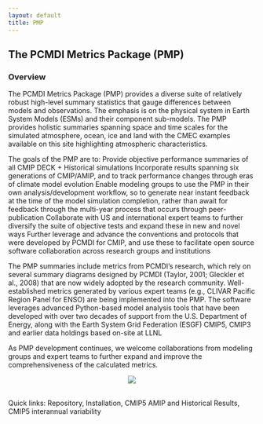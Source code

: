 ```yaml
---
layout: default
title: PMP
---
```


## The PCMDI Metrics Package (PMP)

### Overview

The PCMDI Metrics Package (PMP) provides a diverse suite of relatively robust high-level summary statistics that gauge differences between models and observations. The emphasis is on the physical system in Earth System Models (ESMs) and their component sub-models. The PMP provides holistic summaries spanning space and time scales for the simulated atmosphere, ocean, ice and land with the CMEC examples available on this site highlighting atmospheric characteristics.

The goals of the PMP are to:
Provide objective performance summaries of all CMIP DECK + Historical simulations
Incorporate results spanning six generations of CMIP/AMIP, and to track performance changes through eras of climate model evolution
Enable modeling groups to use the PMP in their own analysis/development workflow, so to generate near instant feedback at the time of the model simulation completion, rather than await for feedback through the multi-year process that occurs through peer- publication
Collaborate with US and international expert teams to further diversify the suite of objective tests and expand these in new and novel ways
Further leverage and advance the conventions and protocols that were developed by PCMDI for CMIP, and use these to facilitate open source software collaboration across research groups and institutions
 
The PMP summaries include metrics from PCMDI’s research, which rely on several summary diagrams designed by PCMDI (Taylor, 2001; Gleckler et al., 2008) that are now widely adopted by the research community.  Well-established metrics generated by various expert teams (e.g., CLIVAR Pacific Region Panel for ENSO) are being implemented into the PMP. The software leverages advanced Python-based model analysis tools that have been developed with over two decades of support from the U.S. Department of Energy, along with the Earth System Grid Federation (ESGF) CMIP5, CMIP3 and earlier data holdings based on-site at LLNL

As PMP development continues, we welcome collaborations from modeling groups and expert teams to further expand and improve the comprehensiveness of the calculated metrics.

</p>
<center>
<a border="0" href="pmp.html"><img src="{{site.baseurl}}/assets/images/pmp_cover_side_sm.png"></a>
</center>
<br>

Quick links: Repository, Installation, CMIP5 AMIP and Historical Results, CMIP5 interannual variability

